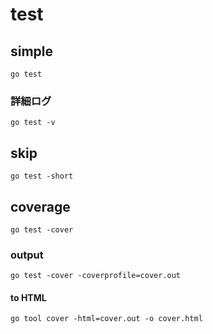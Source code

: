 # test

## simple

```
go test
```

### 詳細ログ

```
go test -v
```

## skip

```
go test -short
```

## coverage

```
go test -cover
```

### output

```
go test -cover -coverprofile=cover.out
```

#### to HTML

```
go tool cover -html=cover.out -o cover.html
```
